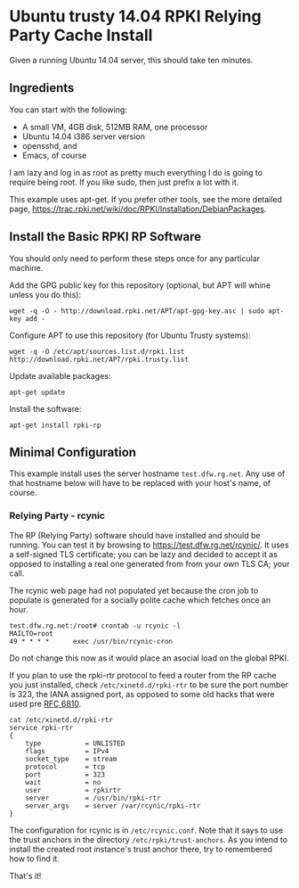 # Ubuntu trusty 14.04 RPKI Relying Party Cache Install

Given a running Ubuntu 14.04 server, this should take ten minutes.

## Ingredients

You can start with the following:

  * A small VM, 4GB disk, 512MB RAM, one processor 
  * Ubuntu 14.04 i386 server version 
  * opensshd, and 
  * Emacs, of course 

I am lazy and log in as root as pretty much everything I do is going to
require being root. If you like sudo, then just prefix a lot with it.

This example uses apt-get. If you prefer other tools, see the more detailed
page, <https://trac.rpki.net/wiki/doc/RPKI/Installation/DebianPackages>.

## Install the Basic RPKI RP Software

You should only need to perform these steps once for any particular machine.

Add the GPG public key for this repository (optional, but APT will whine
unless you do this):

    
    
    wget -q -O - http://download.rpki.net/APT/apt-gpg-key.asc | sudo apt-key add -
    

Configure APT to use this repository (for Ubuntu Trusty systems):

    
    
    wget -q -O /etc/apt/sources.list.d/rpki.list http://download.rpki.net/APT/rpki.trusty.list
    

Update available packages:

    
    
    apt-get update
    

Install the software:

    
    
    apt-get install rpki-rp
    

## Minimal Configuration

This example install uses the server hostname `test.dfw.rg.net`. Any use of
that hostname below will have to be replaced with your host's name, of course.

### Relying Party - rcynic

The RP (Relying Party) software should have installed and should be running.
You can test it by browsing to <https://test.dfw.rg.net/rcynic/>. It uses a
self-signed TLS certificate; you can be lazy and decided to accept it as
opposed to installing a real one generated from from your own TLS CA; your
call.

The rcynic web page had not populated yet because the cron job to populate is
generated for a socially polite cache which fetches once an hour.

    
    
    test.dfw.rg.net:/root# crontab -u rcynic -l
    MAILTO=root
    49 * * * *      exec /usr/bin/rcynic-cron
    

Do not change this now as it would place an asocial load on the global RPKI.

If you plan to use the rpki-rtr protocol to feed a router from the RP cache
you just installed, check `/etc/xinetd.d/rpki-rtr` to be sure the port number
is 323, the IANA assigned port, as opposed to some old hacks that were used
pre [RFC 6810][1].

    
    
    cat /etc/xinetd.d/rpki-rtr
    service rpki-rtr
    {
        type           = UNLISTED
        flags          = IPv4
        socket_type    = stream
        protocol       = tcp
        port           = 323
        wait           = no
        user           = rpkirtr
        server         = /usr/bin/rpki-rtr
        server_args    = server /var/rcynic/rpki-rtr
    }
    

The configuration for rcynic is in `/etc/rcynic.conf`. Note that it says to
use the trust anchors in the directory `/etc/rpki/trust-anchors`. As you
intend to install the created root instance's trust anchor there, try to
remembered how to find it.

That's it!

   [1]: http://www.rfc-editor.org/rfc/rfc6810.txt

